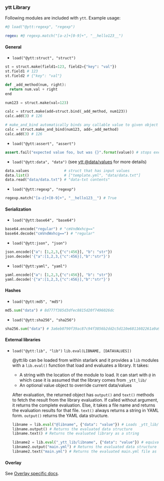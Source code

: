 ### ytt Library

Following modules are included with `ytt`. Example usage:

```yaml
#@ load("@ytt:regexp", "regexp")

regex: #@ regexp.match("[a-z]+[0-9]+", "__hello123__")
```

#### General

<a id="struct"></a>

- `load("@ytt:struct", "struct")`
```python
st = struct.make(field1=123, field2={"key": "val"})
st.field1 # 123
st.field2 # {"key": "val"}

def _add_method(num, right):
  return num.val + right
end

num123 = struct.make(val=123)

calc = struct.make(add=struct.bind(_add_method, num123))
calc.add(3) # 126

# make_and_bind automatically binds any callable value to given object
calc = struct.make_and_bind(num123, add=_add_method)
calc.add(3) # 126
```

- `load("@ytt:assert", "assert")`
```python
assert.fail("expected value foo, but was {}".format(value)) # stops execution
```

- `load("@ytt:data", "data")` (see [ytt @data/values](ytt-data-values.md) for more details)
```python
data.values                # struct that has input values
data.list()                # ["template.yml", "data/data.txt"]
data.read("data/data.txt") # "data-txt contents"
```

- `load("@ytt:regexp", "regexp")`
```python
regexp.match("[a-z]+[0-9]+", "__hello123__") # True
```

#### Serialization

- `load("@ytt:base64", "base64")`
```python
base64.encode("regular") # "cmVndWxhcg=="
base64.decode("cmVndWxhcg==") # "regular"
```

- `load("@ytt:json", "json")`
```python
json.encode({"a": [1,2,3,{"c":456}], "b": "str"})
json.decode('{"a":[1,2,3,{"c":456}],"b":"str"}')
```

- `load("@ytt:yaml", "yaml")`
```python
yaml.encode({"a": [1,2,3,{"c":456}], "b": "str"})
yaml.decode('{"a":[1,2,3,{"c":456}],"b":"str"}')
```

#### Hashes

- `load("@ytt:md5", "md5")`
```python
md5.sum("data") # 8d777f385d3dfec8815d20f7496026dc
```

- `load("@ytt:sha256", "sha256")`
```python
sha256.sum("data") # 3a6eb0790f39ac87c94f3856b2dd2c5d110e6811602261a9a923d3bb23adc8b7
```

#### External libraries

- `load("@ytt:lib", "lib")` `lib.eval(LIBNAME, [DATAVALUES])`

    @ytt:lib can be loaded from within starlark and it provides a `lib`
    modules with a `lib.eval()` function that load and evaluates a library.
    It takes:

    -   A string with the location of the module to load. It can start with
        `@` in which case it is assumed that the library comes from
        `_ytt_lib/`
    -   An optional value object to override current data/values

    After evaluation, the returned object has `output()` and `text()`
    methods to fetch the result from the library evaluation. If called
    without argument, it returns the complete evaluation. Else, it takes a
    file name and returns the evaluation results for that file. `text()`
    always returns a string in YAML form. `output()` returns the YAML data
    structure.


    ```python
    libname = lib.eval("@libname", {"data": "value"}) # Loads _ytt_lib/libname as if --data-value data=value was set
    libname.output() # Returns the evaluated data structure
    libname.text() # Returns the evaluated library as a string

    libname2 = lib.eval("_ytt_lib/libname", {"data": "value"}) # equivalent to the above lib.eval(...)
    libname2.output("main.yml") # Returns the evaluated data structure for main.yml
    libname2.text("main.yml") # Returns the evaluated main.yml file as a string
    ```

#### Overlay

See [Overlay specific docs](lang-ref-ytt-overlay.md).
